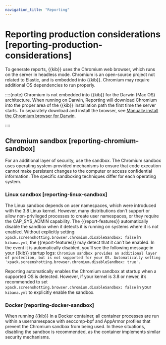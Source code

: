 ```yaml
---
navigation_title: "Reporting"
---
```


# Reporting production considerations [reporting-production-considerations]


To generate reports, {{kib}} uses the Chromium web browser, which runs on the server in headless mode. Chromium is an open-source project not related to Elastic, and is embedded into {{kib}}. Chromium may require additional OS dependencies to run properly.

::::{note} 
Chromium is not embedded into {{kib}} for the Darwin (Mac OS) architecture. When running on Darwin, Reporting will download Chromium into the proper area of the {{kib}} installation path the first time the server starts. To separately download and install the browser, see [Manually install the Chromium browser for Darwin](../../../explore-analyze/report-and-share/reporting-troubleshooting-pdf.md#reporting-manual-chromium-install).

::::



## Chromium sandbox [reporting-chromium-sandbox] 

For an additional layer of security, use the sandbox. The Chromium sandbox uses operating system-provided mechanisms to ensure that code execution cannot make persistent changes to the computer or access confidential information. The specific sandboxing techniques differ for each operating system.


### Linux sandbox [reporting-linux-sandbox] 

The Linux sandbox depends on user namespaces, which were introduced with the 3.8 Linux kernel. However, many distributions don’t support or allow non-privileged processes to create user namespaces, or they require the CAP_SYS_ADMIN capability. The {{report-features}} automatically disable the sandbox when it detects it is running on systems where it is not enabled. Without explicitly setting `xpack.screenshotting.browser.chromium.disableSandbox: false` in `kibana.yml`, the {{report-features}} may detect that it can’t be enabled. In the event it is automatically disabled, you’ll see the following message in your {{kib}} startup logs: `Chromium sandbox provides an additional layer of protection, but is not supported for your OS. Automatically setting 'xpack.screenshotting.browser.chromium.disableSandbox: true'.`

Reporting automatically enables the Chromium sandbox at startup when a supported OS is detected. However, if your kernel is 3.8 or newer, it’s recommended to set `xpack.screenshotting.browser.chromium.disableSandbox: false` in your `kibana.yml` to explicitly enable the sandbox.


### Docker [reporting-docker-sandbox] 

When running {{kib}} in a Docker container, all container processes are run within a usernamespace with seccomp-bpf and AppArmor profiles that prevent the Chromium sandbox from being used. In these situations, disabling the sandbox is recommended, as the container implements similar security mechanisms.

